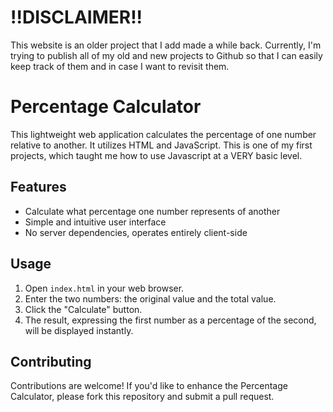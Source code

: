 # !!DISCLAIMER!!
This website is an older project that I add made a while back. Currently, I'm trying to publish all of my old and new projects to Github so that I can easily keep track of them and in case I want to revisit them.

# Percentage Calculator

This lightweight web application calculates the percentage of one number relative to another. It utilizes HTML and JavaScript. This is one of my first projects, which taught me how to use Javascript at a VERY basic level.

## Features

- Calculate what percentage one number represents of another
- Simple and intuitive user interface
- No server dependencies, operates entirely client-side

## Usage

1. Open `index.html` in your web browser.
2. Enter the two numbers: the original value and the total value.
3. Click the "Calculate" button.
4. The result, expressing the first number as a percentage of the second, will be displayed instantly.

## Contributing

Contributions are welcome! If you'd like to enhance the Percentage Calculator, please fork this repository and submit a pull request.
